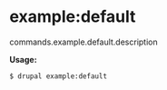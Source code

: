 # example:default
commands.example.default.description

**Usage:**
```
$ drupal example:default
```
